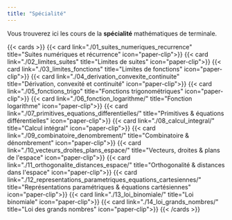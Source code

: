 ```yaml
---
title: "Spécialité"
---
```


Vous trouverez ici les cours de la **spécialité** mathématiques de terminale.

{{< cards >}}
  {{< card link="./01_suites_numeriques_recurrence" title="Suites numériques et récurrence" icon="paper-clip">}}
  {{< card link="./02_limites_suites" title="Limites de suites" icon="paper-clip">}}
  {{< card link="./03_limites_fonctions" title="Limites de fonctions" icon="paper-clip">}}
  {{< card link="./04_derivation_convexite_continuite" title="Dérivation, convexité et continuité" icon="paper-clip">}}
  {{< card link="./05_fonctions_trigo" title="Fonctions trigonométriques" icon="paper-clip">}}
  {{< card link="./06_fonction_logarithme/" title="Fonction logarithme" icon="paper-clip">}}
  {{< card link="./07_primitives_equations_differentielles/" title="Primitives & équations différentielles" icon="paper-clip">}}
  {{< card link="./08_calcul_integral/" title="Calcul intégral" icon="paper-clip">}}
  {{< card link="./09_combinatoire_denombrement/" title="Combinatoire & dénombrement" icon="paper-clip">}}
  {{< card link="./10_vecteurs_droites_plans_espace/" title="Vecteurs, droites & plans de l'espace" icon="paper-clip">}}
  {{< card link="./11_orthogonalite_distances_espace/" title="Orthogonalité & distances dans l'espace" icon="paper-clip">}}
  {{< card link="./12_representations_parametriques_equations_cartesiennes/" title="Représentations paramétriques & équations cartésiennes" icon="paper-clip">}}
  {{< card link="./13_loi_binomiale/" title="Loi binomiale" icon="paper-clip">}}
  {{< card link="./14_loi_grands_nombres/" title="Loi des grands nombres" icon="paper-clip">}}
{{< /cards >}}
